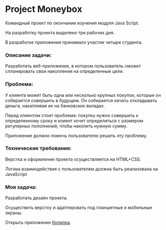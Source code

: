 # Project Moneyboх
Командный проект по окончании изучения модуля Java Script.

На разработку проекта выделено три рабочих дня.

В разработке приложения принимало участие четыре студента.

### Описание задачи:

Разработать веб-приложение, в котором пользователь сможет спланировать свои накопления на определенные цели.

### Проблема:

У клиента может быть одна или несколько крупных покупок, которые он собирается совершить в будущем. 
Он собирается начать откладывать деньги, накапливая их на банковских вкладах.

Перед клиентом стоит проблема: покупку нужно совершить к определенному сроку и клиент хочет определиться 
с размером регулярных пополнений, чтобы накопить нужную сумму.

Приложение должно помочь пользователю решить эту проблему.

### Технические требования:

Верстка и оформление проекта осуществляется на HTML+CSS.

Логика взаимодействия с пользователем должна быть реализована на JavaScript

### Моя задача:

Разработать дизайн проекта.

Осуществить верстку и адаптировать под планшетные и мобильные экраны.

Открыть приложение [Копилка](https://ale-shadow-02.github.io/moneybox/).
